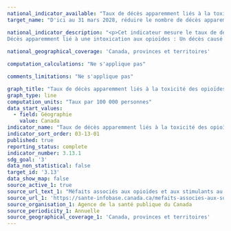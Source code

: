```yaml
---
national_indicator_available: "Taux de décès apparemment liés à la toxicité des opioïdes par 100 000 habitants"
target_name: "D'ici au 31 mars 2028, réduire le nombre de décès apparemment liés à la toxicité des opioïdes à 10 pour 100 000 habitants"

national_indicator_description: "<p>Cet indicateur mesure le taux de décès apparemment liés à la toxicité des opioïdes par 100 000 habitants.</p> <br><br>
Décès apparemment lié à une intoxication aux opioïdes : Un décès causé par intoxication (empoisonnement) ou la toxicité d'une substance consommée, lorsqu'une ou plusieurs des substances en cause(s) sont des opioïdes, peu importe la façon dont elles ont été obtenues (p. ex. illégalement ou sur ordonnance). D’autres substances peuvent également être impliquées."
  
national_geographical_coverage: 'Canada, provinces et territoires'

computation_calculations: "Ne s'applique pas"

comments_limitations: "Ne s'applique pas"

graph_title: "Taux de décès apparemment liés à la toxicité des opioïdes par 100 000 habitants"
graph_type: line
computation_units: "Taux par 100 000 personnes"
data_start_values:
  - field: Géographie
    value: Canada
indicator_name: "Taux de décès apparemment liés à la toxicité des opioïdes par 100 000 habitants"
indicator_sort_order: 03-13-01
published: true
reporting_status: complete
indicator_number: 3.13.1
sdg_goal: '3'
data_non_statistical: false
target_id: '3.13'
data_show_map: false
source_active_1: true
source_url_text_1: "Méfaits associés aux opioïdes et aux stimulants au Canada"
source_url_1: 'https://sante-infobase.canada.ca/mefaits-associes-aux-substances/opioides-stimulants/index.html'
source_organisation_1: Agence de la santé publique du Canada
source_periodicity_1: Annuelle
source_geographical_coverage_1: 'Canada, provinces et territoires'
---
```

